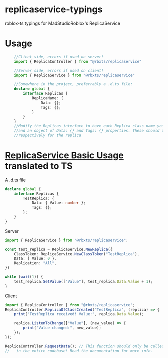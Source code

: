 # replicaservice-typings
roblox-ts typings for MadStudioRoblox's ReplicaService

# Usage
```ts
	//Client side, errors if used on server!
	import { ReplicaController } from "@rbxts/replicaservice"

	//Server side, errors if used on client!
	import { ReplicaService } from "@rbxts/replicaservice"

	//Somewhere in the project, preferrably a .d.ts file:
	declare global {
		interface Replicas {
			ReplicaName: {
				Data: {};
				Tags: {};
			}
		}
	}
	//Modify the Replicas interface to have each Replica class name you use as a key,
	//and an object of Data: {} and Tags: {} properties. These should then contain the intended data and tags
	//respectively for the replica
```

# [ReplicaService Basic Usage](https://madstudioroblox.github.io/ReplicaService/tutorial/basic_usage/) translated to TS

A .d.ts file
```ts
declare global {
	interface Replicas {
		TestReplica: {
			Data: { Value: number };
			Tags: {};
		};
	}
}
```

Server
```ts
import { ReplicaService } from "@rbxts/replicaservice";

const test_replica = ReplicaService.NewReplica({
	ClassToken: ReplicaService.NewClassToken("TestReplica"),
	Data: { Value: 0 },
	Replication: "All",
})

while (wait(1)) {
	test_replica.SetValue(["Value"], test_replica.Data.Value + 1);
}
```

Client
```ts
import { ReplicaController } from "@rbxts/replicaservice";
ReplicaController.ReplicaOfClassCreated("TestReplica", (replica) => {
	print("TestReplica received! Value:", replica.Data.Value);

	replica.ListenToChange(["Value"], (new_value) => {
		print("Value changed:", new_value);
	});
});

ReplicaController.RequestData(); // This function should only be called once
//   in the entire codebase! Read the documentation for more info.

```